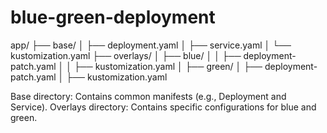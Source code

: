 # blue-green-deployment

app/
├── base/
│   ├── deployment.yaml
│   ├── service.yaml
│   └── kustomization.yaml
├── overlays/
│   ├── blue/
│   │   ├── deployment-patch.yaml
│   │   ├── kustomization.yaml
│   ├── green/
│       ├── deployment-patch.yaml
│       ├── kustomization.yaml

Base directory: Contains common manifests (e.g., Deployment and Service).
Overlays directory: Contains specific configurations for blue and green.